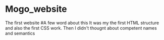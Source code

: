 # Mogo_website
The first website
#A few word about this
It was my the first HTML structure and also the first CSS work. Then I didn't thougnt about competent names and semantics
